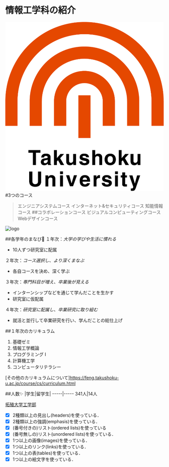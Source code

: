 # 情報工学科の紹介
<!-- Markdown記法を使って学科の紹介ページを作る -->
![logo](logo.png)
#3つのコース
>エンジニアシステムコース
>インターネット&セキュリティコース
>知能情報コース
##コラボレーションコース
>ビジュアルコンピューティングコース
>Webデザインコース

![logo](https://feng.takushoku-u.ac.jp/albums/abm00014693.jpg)


##各学年のまなび:book:
１年次：*大学の学びや生活に慣れる*
- 10人ずつ研究室に配属

２年次：*コース選択し、より深くまなぶ*
- 各自コースを決め、深く学ぶ

３年次：_専門科目が増え、卒業後が見える_
- インターンシップなどを通じて学んだことを生かす
- 研究室に仮配属

４年次：_研究室に配属し、卒業研究に取り組む_
- 就活と並行して卒業研究を行い、学んだことの総仕上げ

##１年次のカリキュラム
1. 基礎ゼミ
2. 情報工学概論
3. プログラミング I
4. 計算機工学
5. コンピュータリテラシー

[その他のカリキュラムについて]https://feng.takushoku-u.ac.jp/course/cs/curriculum.html

##人数:sparkles:
|学生|留学生|
-----|-----
341人|14人


[拓殖大学工学部](https://feng.takushoku-u.ac.jp/)

<!-- この部分より上に記述を追加して下のチェックボックスで確認する -->
- [x] 2種類以上の見出し(headers)を使っている．
- [X] 2種類以上の強調(emphasis)を使っている．
- [X] (番号付きの)リスト(ordered lists)を使っている
- [X] (番号無しの)リスト(unordered lists)を使っている．
- [X] 1つ以上の画像(images)を使っている．
- [X] 1つ以上のリンク(links)を使っている．
- [X] 1つ以上の表(tables)を使っている．
- [X] 1つ以上の絵文字を使っている．

